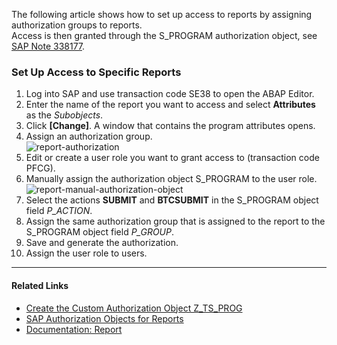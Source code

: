 
The following article shows how to set up access to reports by assigning authorization groups to reports.<br>
Access is then granted through the S_PROGRAM authorization object, see [SAP Note 338177](https://launchpad.support.sap.com/#/notes/338177).

### Set Up Access to Specific Reports

1. Log into SAP and use transaction code SE38 to open the ABAP Editor.
2. Enter the name of the report you want to access and select **Attributes** as the *Subobjects*.
3. Click **[Change]**. A window that contains the program attributes opens.
4. Assign an authorization group.<br>
![report-authorization](site:assets/images/articles/report/report-authorization.png)
5. Edit or create a user role you want to grant access to (transaction code PFCG).
6. Manually assign the authorization object S_PROGRAM to the user role.<br>
![report-manual-authorization-object](site:assets/images/articles/report/manual-authorization-object.png)
7. Select the actions **SUBMIT** and **BTCSUBMIT** in the S_PROGRAM object field *P_ACTION*.
8. Assign the same authorization group that is assigned to the report to the S_PROGRAM object field *P_GROUP*. 
9. Save and generate the authorization.
10. Assign the user role to users.

******

#### Related Links
- [Create the Custom Authorization Object Z_TS_PROG](create-the-custom-authority-object-z-ts-prog.md)
- [SAP Authorization Objects for Reports](../documentation/setup-in-sap/sap-authority-objects.md/#query)
- [Documentation: Report](../documentation/report/index.md)
